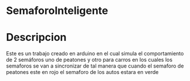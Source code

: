 # SemaforoInteligente
# Descripcion   
Este es un trabajo creado en arduino en el cual simula el comportamiento de 2 semáforos uno de peatones y otro para carros en los cuales los  semaforos se van a sincronizar de tal manera que cuando el semaforo de peatones este en rojo el semaforo de los autos estara en verde 






